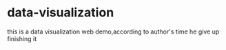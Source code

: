 # data-visualization
this is a data visualization web demo,according to author's time he give up finishing it

